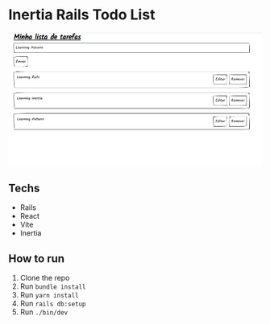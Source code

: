 # Inertia Rails Todo List

![img.png](img.png)

## Techs

- Rails
- React
- Vite
- Inertia

## How to run

1. Clone the repo
2. Run `bundle install`
3. Run `yarn install`
4. Run `rails db:setup`
5. Run `./bin/dev`